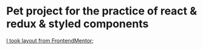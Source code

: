 # Pet project for the practice of react & redux & styled components

[I took layout from FrontendMentor](https://www.frontendmentor.io/);